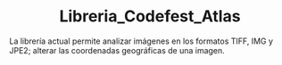 <h1 align="center"> Libreria_Codefest_Atlas </h1>

La librería actual permite analizar imágenes en los formatos TIFF, IMG y JPE2; alterar las coordenadas geográficas de una imagen.
